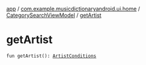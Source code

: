[app](../../index.md) / [com.example.musicdictionaryandroid.ui.home](../index.md) / [CategorySearchViewModel](index.md) / [getArtist](./get-artist.md)

# getArtist

`fun getArtist(): `[`ArtistConditions`](../../com.example.musicdictionaryandroid.domain.model.value/-artist-conditions/index.md)